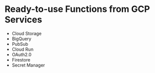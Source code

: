 # Ready-to-use Functions from GCP Services

- Cloud Storage
- BigQuery
- PubSub
- Cloud Run
- OAuth2.0
- Firestore
- Secret Manager
